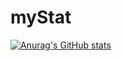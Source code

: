 # myStat
[![Anurag's GitHub stats](https://github-readme-stats.vercel.app/api?ibelarouci=anuraghazra)](https://github.com/anuraghazra/github-readme-stats)
